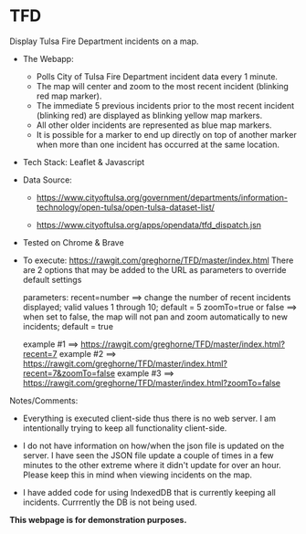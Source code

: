 # TFD

Display Tulsa Fire Department incidents on a map.

* The Webapp:

    * Polls City of Tulsa Fire Department incident data every 1 minute.
    * The map will center and zoom to the most recent incident (blinking red map marker).
    * The immediate 5 previous incidents prior to the most recent incident (blinking red) are displayed as blinking yellow map markers.
    * All other older incidents are represented as blue map markers.
    * It is possible for a marker to end up directly on top of another marker when more than one incident has occurred at the same location.

* Tech Stack: Leaflet & Javascript

* Data Source: 

    * https://www.cityoftulsa.org/government/departments/information-technology/open-tulsa/open-tulsa-dataset-list/

    * https://www.cityoftulsa.org/apps/opendata/tfd_dispatch.jsn

* Tested on Chrome & Brave

* To execute: https://rawgit.com/greghorne/TFD/master/index.html
    There are 2 options that may be added to the URL as parameters to override default settings
    
    parameters:
    recent=number         ==> change the number of recent incidents displayed; valid values 1 through 10; default = 5
    zoomTo=true or false  ==> when set to false, the map will not pan and zoom automatically to new incidents; default = true

    example #1    ==> https://rawgit.com/greghorne/TFD/master/index.html?recent=7
    example #2    ==> https://rawgit.com/greghorne/TFD/master/index.html?recent=7&zoomTo=false
    example #3    ==> https://rawgit.com/greghorne/TFD/master/index.html?zoomTo=false

Notes/Comments:

* Everything is executed client-side thus there is no web server.  I am intentionally trying to keep all functionality client-side.

* I do not have information on how/when the json file is updated on the server.  I have seen the JSON file update a couple of times in a few minutes to the other extreme where it didn't update for over an hour.  Please keep this in mind when viewing incidents on the map.

* I have added code for using IndexedDB that is currently keeping all incidents.  Currrently the DB is not being used.  

**This webpage is for demonstration purposes.**



